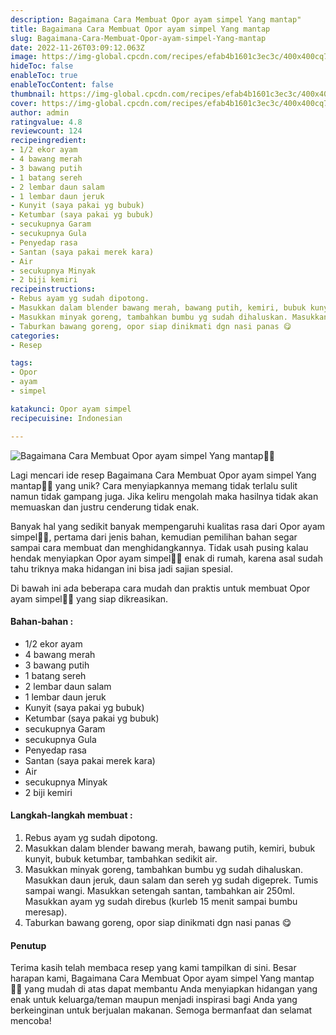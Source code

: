 ```yaml
---
description: Bagaimana Cara Membuat Opor ayam simpel Yang mantap"
title: Bagaimana Cara Membuat Opor ayam simpel Yang mantap
slug: Bagaimana-Cara-Membuat-Opor-ayam-simpel-Yang-mantap
date: 2022-11-26T03:09:12.063Z
image: https://img-global.cpcdn.com/recipes/efab4b1601c3ec3c/400x400cq70/photo.jpg
hideToc: false
enableToc: true
enableTocContent: false
thumbnail: https://img-global.cpcdn.com/recipes/efab4b1601c3ec3c/400x400cq70/photo.jpg
cover: https://img-global.cpcdn.com/recipes/efab4b1601c3ec3c/400x400cq70/photo.jpg
author: admin
ratingvalue: 4.8
reviewcount: 124
recipeingredient:
- 1/2 ekor ayam
- 4 bawang merah
- 3 bawang putih
- 1 batang sereh
- 2 lembar daun salam
- 1 lembar daun jeruk
- Kunyit (saya pakai yg bubuk)
- Ketumbar (saya pakai yg bubuk)
- secukupnya Garam
- secukupnya Gula
- Penyedap rasa
- Santan (saya pakai merek kara)
- Air
- secukupnya Minyak
- 2 biji kemiri
recipeinstructions:
- Rebus ayam yg sudah dipotong.
- Masukkan dalam blender bawang merah, bawang putih, kemiri, bubuk kunyit, bubuk ketumbar, tambahkan sedikit air.
- Masukkan minyak goreng, tambahkan bumbu yg sudah dihaluskan. Masukkan daun jeruk, daun salam dan sereh yg sudah digeprek. Tumis sampai wangi. Masukkan setengah santan, tambahkan air 250ml. Masukkan ayam yg sudah direbus (kurleb 15 menit sampai bumbu meresap).
- Taburkan bawang goreng, opor siap dinikmati dgn nasi panas 😋
categories:
- Resep

tags:
- Opor
- ayam
- simpel

katakunci: Opor ayam simpel
recipecuisine: Indonesian

---
```


![Bagaimana Cara Membuat Opor ayam simpel Yang mantap👩‍🍳](https://img-global.cpcdn.com/recipes/efab4b1601c3ec3c/400x400cq70/photo.jpg)

Lagi mencari ide resep Bagaimana Cara Membuat Opor ayam simpel Yang mantap👩‍🍳 yang unik? Cara menyiapkannya memang tidak terlalu sulit namun tidak gampang juga. Jika keliru mengolah maka hasilnya tidak akan memuaskan dan justru cenderung tidak enak.

Banyak hal yang sedikit banyak mempengaruhi kualitas rasa dari Opor ayam simpel👩‍🍳, pertama dari jenis bahan, kemudian pemilihan bahan segar sampai cara membuat dan menghidangkannya. Tidak usah pusing kalau hendak menyiapkan Opor ayam simpel👩‍🍳 enak di rumah, karena asal sudah tahu triknya maka hidangan ini bisa jadi sajian spesial.

Di bawah ini ada beberapa cara mudah dan praktis untuk membuat Opor ayam simpel👩‍🍳 yang siap dikreasikan.

<!--inarticleads1-->

#### Bahan-bahan :

- 1/2 ekor ayam
- 4 bawang merah
- 3 bawang putih
- 1 batang sereh
- 2 lembar daun salam
- 1 lembar daun jeruk
- Kunyit (saya pakai yg bubuk)
- Ketumbar (saya pakai yg bubuk)
- secukupnya Garam
- secukupnya Gula
- Penyedap rasa
- Santan (saya pakai merek kara)
- Air
- secukupnya Minyak
- 2 biji kemiri

<!--inarticleads2-->

#### Langkah-langkah membuat :

1. Rebus ayam yg sudah dipotong.
1. Masukkan dalam blender bawang merah, bawang putih, kemiri, bubuk kunyit, bubuk ketumbar, tambahkan sedikit air.
1. Masukkan minyak goreng, tambahkan bumbu yg sudah dihaluskan. Masukkan daun jeruk, daun salam dan sereh yg sudah digeprek. Tumis sampai wangi. Masukkan setengah santan, tambahkan air 250ml. Masukkan ayam yg sudah direbus (kurleb 15 menit sampai bumbu meresap).
1. Taburkan bawang goreng, opor siap dinikmati dgn nasi panas 😋

#### Penutup

Terima kasih telah membaca resep yang kami tampilkan di sini. Besar harapan kami, Bagaimana Cara Membuat Opor ayam simpel Yang mantap👩‍🍳 yang mudah di atas dapat membantu Anda menyiapkan hidangan yang enak untuk keluarga/teman maupun menjadi inspirasi bagi Anda yang berkeinginan untuk berjualan makanan. Semoga bermanfaat dan selamat mencoba!